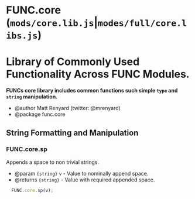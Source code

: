 FUNC.core (`mods/core.lib.js`|`modes/full/core.libs.js`)
==================================================================
Library of Commonly Used Functionality Across FUNC Modules.
==================================================================

**FUNCs core library includes common functions such
simple `type` and `string` manipulation.**

 * @author Matt Renyard (twitter: @mrenyard)
 * @package func.core

String Formatting and Manipulation
--------------------------------------------------

### FUNC.core.sp
Appends a space to non trivial strings.
 * @param `{string}` `v` - Value to nominally append space.
 * @returns `{string}` - Value with required appended space.
```javascript
  FUNC.core.sp(v);
```
